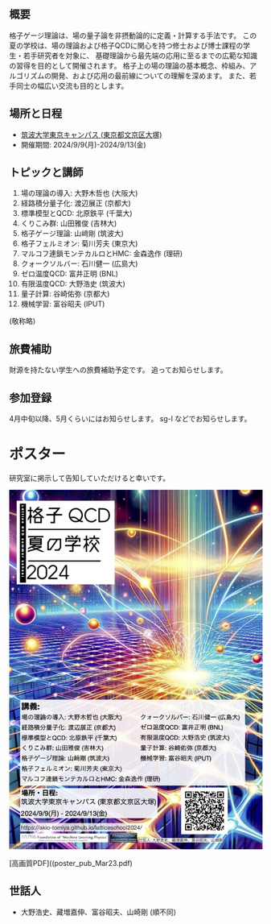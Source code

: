 ## 概要 

格子ゲージ理論は、場の量子論を非摂動論的に定義・計算する手法です。
この夏の学校は、場の理論および格子QCDに関心を持つ修士および博士課程の学生・若手研究者を対象に、
基礎理論から最先端の応用に至るまでの広範な知識の習得を目的として開催されます。
格子上の場の理論の基本概念、枠組み、アルゴリズムの開発、および応用の最前線についての理解を深めます。
また、若手同士の幅広い交流も目的とします。

## 場所と日程

- [筑波大学東京キャンパス (東京都文京区大塚)](https://www.office.otsuka.tsukuba.ac.jp/)
- 開催期間: 2024/9/9(月)-2024/9/13(金)

## トピックと講師

1. 場の理論の導入: 大野木哲也 (大阪大)
3. 経路積分量子化: 渡辺展正 (京都大)
4. 標準模型とQCD: 北原鉄平 (千葉大)
5. くりこみ群: 山田雅俊 (吉林大)
6. 格子ゲージ理論: 山﨑剛 (筑波大)
7. 格子フェルミオン: 菊川芳夫 (東京大)
8. マルコフ連鎖モンテカルロとHMC: 金森逸作 (理研)
9. クォークソルバー: 石川健一 (広島大)
10. ゼロ温度QCD: 富井正明 (BNL)
11. 有限温度QCD: 大野浩史 (筑波大)
12. 量子計算: 谷崎佑弥 (京都大)
13. 機械学習: 富谷昭夫 (IPUT)

(敬称略)

## 旅費補助

財源を持たない学生への旅費補助予定です。
追ってお知らせします。

## 参加登録

4月中旬以降、5月くらいにはお知らせします。
sg-l などでお知らせします。

# ポスター

研究室に掲示して告知していただけると幸いです。

![格子ポスター](poster_pub_Mar23.jpg)

[高画質PDF]((poster_pub_Mar23.pdf)

## 世話人

- 大野浩史、藏増嘉伸、富谷昭夫、山崎剛 (順不同)

